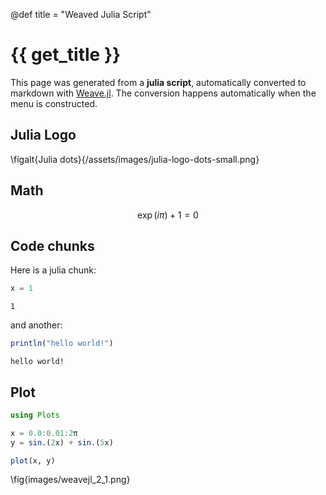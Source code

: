 @def title = "Weaved Julia Script"

# {{ get_title }}




This page was generated from a **julia script**, automatically converted to markdown with [Weave.jl](https://github.com/JunoLab/Weave.jl). The conversion happens automatically when the menu is constructed.



## Julia Logo



\figalt{Julia dots}{/assets/images/julia-logo-dots-small.png}



## Math



$$
\exp(i\pi) + 1 = 0
$$



## Code chunks



Here is a julia chunk:

```julia
x = 1
```

```
1
```




and another:

```julia
println("hello world!")
```

```
hello world!
```




## Plot

```julia
using Plots

x = 0.0:0.01:2π
y = sin.(2x) + sin.(5x)

plot(x, y)
```

\fig{images/weavejl_2_1.png}
